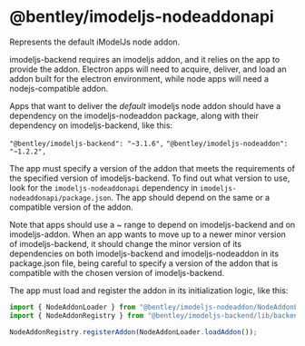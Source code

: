 ﻿# @bentley/imodeljs-nodeaddonapi

Represents the default iModelJs node addon.

imodeljs-backend requires an imodeljs addon, and it relies on the app to provide the addon. Electron apps will need to acquire, deliver, and load an addon built for the electron environment, while node apps will need a nodejs-compatible addon. 

Apps that want to deliver the *default* imodeljs node addon should have a dependency on the imodeljs-nodeaddon package, along with their dependency on imodeljs-backend, like this:

`"@bentley/imodeljs-backend": "~3.1.6",`
`"@bentley/imodeljs-nodeaddon": "~1.2.2",`

The app must specify a version of the addon that meets the requirements of the specified version of imodeljs-backend. To find out what version to use, look for the `imodeljs-nodeaddonapi` dependency in `imodeljs-nodeaddonapi/package.json`. The app should depend on the same or a compatible version of the addon.

Note that apps should use a ~ range to depend on imodeljs-backend and on imodeljs-addon. When an app wants to move up to a newer minor version of imodeljs-backend, it should change the minor version of its dependencies on both imodeljs-backend and imodeljs-nodeaddon in its package.json file, being careful to specify a version of the addon that is compatible with the chosen version of imodeljs-backend.

The app must load and register the addon in its initialization logic, like this:

``` ts
import { NodeAddonLoader } from "@bentley/imodeljs-nodeaddon/NodeAddonLoader";
import { NodeAddonRegistry } from "@bentley/imodeljs-backend/lib/backend/NodeAddonRegistry";

NodeAddonRegistry.registerAddon(NodeAddonLoader.loadAddon());
```
